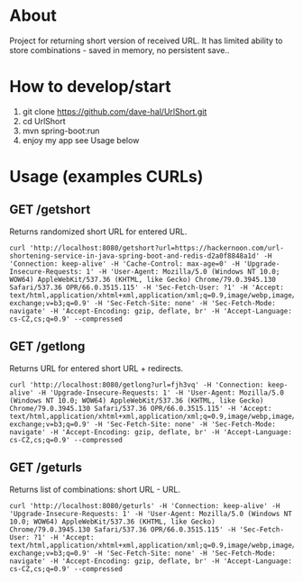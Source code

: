 # About
Project for returning short version of received URL. It has limited ability to store combinations - saved in memory, no persistent save..



# How to develop/start

1. git clone https://github.com/dave-hal/UrlShort.git
2. cd UrlShort
3. mvn spring-boot:run
4. enjoy my app see Usage below



# Usage (examples CURLs)


## GET /getshort
Returns randomized short URL for entered URL.
```
curl 'http://localhost:8080/getshort?url=https://hackernoon.com/url-shortening-service-in-java-spring-boot-and-redis-d2a0f8848a1d' -H 'Connection: keep-alive' -H 'Cache-Control: max-age=0' -H 'Upgrade-Insecure-Requests: 1' -H 'User-Agent: Mozilla/5.0 (Windows NT 10.0; WOW64) AppleWebKit/537.36 (KHTML, like Gecko) Chrome/79.0.3945.130 Safari/537.36 OPR/66.0.3515.115' -H 'Sec-Fetch-User: ?1' -H 'Accept: text/html,application/xhtml+xml,application/xml;q=0.9,image/webp,image/apng,*/*;q=0.8,application/signed-exchange;v=b3;q=0.9' -H 'Sec-Fetch-Site: none' -H 'Sec-Fetch-Mode: navigate' -H 'Accept-Encoding: gzip, deflate, br' -H 'Accept-Language: cs-CZ,cs;q=0.9' --compressed
```


## GET /getlong
Returns URL for entered short URL + redirects.
```
curl 'http://localhost:8080/getlong?url=fjh3vq' -H 'Connection: keep-alive' -H 'Upgrade-Insecure-Requests: 1' -H 'User-Agent: Mozilla/5.0 (Windows NT 10.0; WOW64) AppleWebKit/537.36 (KHTML, like Gecko) Chrome/79.0.3945.130 Safari/537.36 OPR/66.0.3515.115' -H 'Accept: text/html,application/xhtml+xml,application/xml;q=0.9,image/webp,image/apng,*/*;q=0.8,application/signed-exchange;v=b3;q=0.9' -H 'Sec-Fetch-Site: none' -H 'Sec-Fetch-Mode: navigate' -H 'Accept-Encoding: gzip, deflate, br' -H 'Accept-Language: cs-CZ,cs;q=0.9' --compressed
```

## GET /geturls
Returns list of combinations: short URL - URL.
```
curl 'http://localhost:8080/geturls' -H 'Connection: keep-alive' -H 'Upgrade-Insecure-Requests: 1' -H 'User-Agent: Mozilla/5.0 (Windows NT 10.0; WOW64) AppleWebKit/537.36 (KHTML, like Gecko) Chrome/79.0.3945.130 Safari/537.36 OPR/66.0.3515.115' -H 'Sec-Fetch-User: ?1' -H 'Accept: text/html,application/xhtml+xml,application/xml;q=0.9,image/webp,image/apng,*/*;q=0.8,application/signed-exchange;v=b3;q=0.9' -H 'Sec-Fetch-Site: none' -H 'Sec-Fetch-Mode: navigate' -H 'Accept-Encoding: gzip, deflate, br' -H 'Accept-Language: cs-CZ,cs;q=0.9' --compressed
```